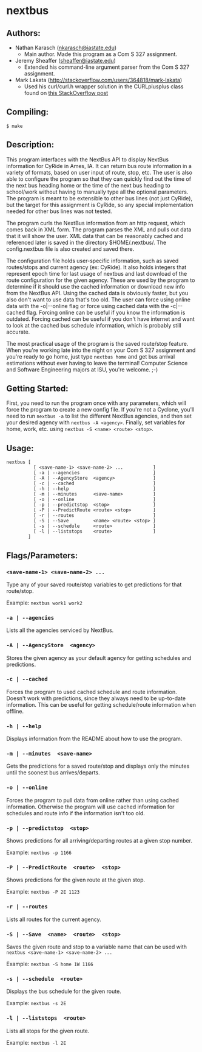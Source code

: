# nextbus

## Authors:

- Nathan Karasch (nkarasch@iastate.edu)
  - Main author. Made this program as a Com S 327 assignment.
- Jeremy Sheaffer (sheaffer@iastate.edu)
  - Extended his command-line argument parser from the
    Com S 327 assignment.
- Mark Lakata (http://stackoverflow.com/users/364818/mark-lakata)
  - Used his curl/curl.h wrapper solution in the CURLplusplus class
    found on [this StackOverflow post](http://stackoverflow.com/questions/1011339/how-do-you-make-a-http-request-with-c)

## Compiling:

`$ make`

## Description:

This program interfaces with the NextBus API to display NextBus
information for CyRide in Ames, IA. It can return bus route
information in a variety of formats, based on user input of
route, stop, etc. The user is also able to configure the
program so that they can quickly find out the time of the
next bus heading home or the time of the next bus heading
to school/work without having to manually type all the
optional parameters. The program is meant to be extensible
to other bus lines (not just CyRide), but the target for this
assignment is CyRide, so any special implementation needed
for other bus lines was not tested.

The program curls the NextBus information from an http request,
which comes back in XML form. The program parses the XML and
pulls out data that it will show the user. XML data that can
be reasonably cached and referenced later is saved in the
directory $HOME/.nextbus/. The config.nextbus file is also
created and saved there.

The configuration file holds user-specific information, such
as saved routes/stops and current agency (ex: CyRide). It
also holds integers that represent epoch time for last usage
of nextbus and last download of the route configuration for
the given agency. These are used by the program to determine
if it should use the cached information or download new info
from the NextBus API. Using the cached data is obviously
faster, but you also don't want to use data that's too old.
The user can force using online data with the -o|--online
flag or force using cached data with the -c|--cached flag.
Forcing online can be useful if you know the information is
outdated. Forcing cached can be useful if you don't have
internet and want to look at the cached bus schedule
information, which is probably still accurate.

The most practical usage of the program is the saved route/stop
feature. When you're working late into the night on your
Com S 327 assignment and you're ready to go home, just type
`nextbus home` and get bus arrival estimations without ever
having to leave the terminal! Computer Science and Software
Engineering majors at ISU, you're welcome. ;-)

## Getting Started:

First, you need to run the program once with any parameters,
which will force the program to create a new config file.
If you're not a Cyclone, you'll need to run `nextbus -a` to
list the different NextBus agencies, and then set your desired
agency with `nextbus -A <agency>`. Finally, set variables
for home, work, etc. using `nextbus -S <name> <route> <stop>`.
      
## Usage:

```
nextbus [
          [ <save-name-1> <save-name-2> ...           ]
          [ -a | --agencies                           ]
          [ -A | --AgencyStore  <agency>              ]
          [ -c | --cached                             ]
          [ -h | --help                               ]
		  [ -m | --minutes      <save-name>           ]
          [ -o | --online                             ]
          [ -p | --predictstop  <stop>                ]
          [ -P | --PredictRoute <route> <stop>        ]
          [ -r | --routes                             ]
          [ -S | --Save         <name> <route> <stop> ]
          [ -s | --schedule     <route>               ]
          [ -l | --liststops    <route>               ]
        ]
```

## Flags/Parameters:

### `<save-name-1> <save-name-2> ...`

Type any of your saved route/stop variables to get
predictions for that route/stop.

Example: `nextbus work1 work2`

### `-a | --agencies`

Lists all the agencies serviced by NextBus.

### `-A | --AgencyStore  <agency>`

Stores the given agency as your default agency for
getting schedules and predictions.

### `-c | --cached`

Forces the program to used cached schedule and route
information. Doesn't work with predictions, since they
always need to be up-to-date information. This can be
useful for getting schedule/route information when
offline.

### `-h | --help`

Displays information from the README about how to use
the program.

### `-m | --minutes  <save-name>`

Gets the predictions for a saved route/stop and displays
only the minutes until the soonest bus arrives/departs.

### `-o | --online`

Forces the program to pull data from online rather
than using cached information. Otherwise the program
will use cached information for schedules and route info
if the information isn't too old.

### `-p | --predictstop  <stop>`

Shows predictions for all arriving/departing routes
at a given stop number.

Example: `nextbus -p 1166`

### `-P | --PredictRoute  <route>  <stop>`

Shows predictions for the given route at the given stop.

Example: `nextbus -P 2E 1123`

### `-r | --routes`

Lists all routes for the current agency.

### `-S | --Save  <name>  <route>  <stop>`

Saves the given route and stop to a variable name that
can be used with `nextbus <save-name-1> <save-name-2> ...`

Example: `nextbus -S home 1W 1166`

### `-s | --schedule  <route>`

Displays the bus schedule for the given route.

Example: `nextbus -s 2E`

### `-l | --liststops  <route>`

Lists all stops for the given route.

Example: `nextbus -l 2E`
